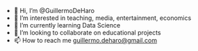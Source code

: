 - 👋 Hi, I’m @GuillermoDeHaro
- 👀 I’m interested in teaching, media, entertainment, economics
- 🌱 I’m currently learning Data Science
- 💞️ I’m looking to collaborate on educational projects
- 📫 How to reach me guillermo.deharo@gmail.com

<!---
GuillermoDeHaro/GuillermoDeHaro is a ✨ special ✨ repository because its `README.md` (this file) appears on your GitHub profile.
You can click the Preview link to take a look at your changes.
--->
